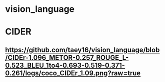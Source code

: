 # vision_language

# CIDER
## https://github.com/taey16/vision_language/blob/CIDEr-1.096_METOR-0.257_ROUGE_L-0.523_BLEU_1to4-0.693-0.519-0.371-0.261/logs/coco_CIDEr_1.09.png?raw=true


